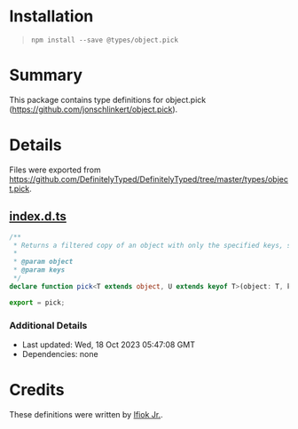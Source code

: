 # Installation
> `npm install --save @types/object.pick`

# Summary
This package contains type definitions for object.pick (https://github.com/jonschlinkert/object.pick).

# Details
Files were exported from https://github.com/DefinitelyTyped/DefinitelyTyped/tree/master/types/object.pick.
## [index.d.ts](https://github.com/DefinitelyTyped/DefinitelyTyped/tree/master/types/object.pick/index.d.ts)
````ts
/**
 * Returns a filtered copy of an object with only the specified keys, similar to `_.pick` from lodash / underscore.
 *
 * @param object
 * @param keys
 */
declare function pick<T extends object, U extends keyof T>(object: T, keys: readonly U[]): Pick<T, U>;

export = pick;

````

### Additional Details
 * Last updated: Wed, 18 Oct 2023 05:47:08 GMT
 * Dependencies: none

# Credits
These definitions were written by [Ifiok Jr.](https://github.com/ifiokjr).
